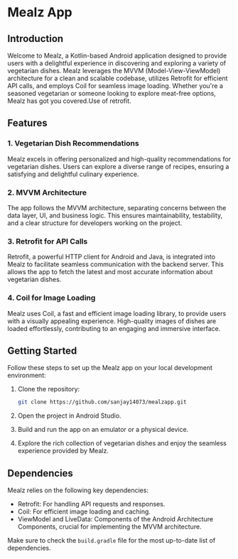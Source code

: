 # Mealz App

## Introduction

Welcome to Mealz, a Kotlin-based Android application designed to provide users with a delightful experience in discovering and exploring a variety of vegetarian dishes. Mealz leverages the MVVM (Model-View-ViewModel) architecture for a clean and scalable codebase, utilizes Retrofit for efficient API calls, and employs Coil for seamless image loading. Whether you're a seasoned vegetarian or someone looking to explore meat-free options, Mealz has got you covered.Use of retrofit.

## Features

### 1. Vegetarian Dish Recommendations

Mealz excels in offering personalized and high-quality recommendations for vegetarian dishes. Users can explore a diverse range of recipes, ensuring a satisfying and delightful culinary experience.

### 2. MVVM Architecture

The app follows the MVVM architecture, separating concerns between the data layer, UI, and business logic. This ensures maintainability, testability, and a clear structure for developers working on the project.

### 3. Retrofit for API Calls

Retrofit, a powerful HTTP client for Android and Java, is integrated into Mealz to facilitate seamless communication with the backend server. This allows the app to fetch the latest and most accurate information about vegetarian dishes.

### 4. Coil for Image Loading

Mealz uses Coil, a fast and efficient image loading library, to provide users with a visually appealing experience. High-quality images of dishes are loaded effortlessly, contributing to an engaging and immersive interface.

## Getting Started

Follow these steps to set up the Mealz app on your local development environment:

1. Clone the repository:

    ```bash
    git clone https://github.com/sanjay14073/mealzapp.git
    ```

2. Open the project in Android Studio.

3. Build and run the app on an emulator or a physical device.

4. Explore the rich collection of vegetarian dishes and enjoy the seamless experience provided by Mealz.

## Dependencies

Mealz relies on the following key dependencies:

- Retrofit: For handling API requests and responses.
- Coil: For efficient image loading and caching.
- ViewModel and LiveData: Components of the Android Architecture Components, crucial for implementing the MVVM architecture.

Make sure to check the `build.gradle` file for the most up-to-date list of dependencies.
